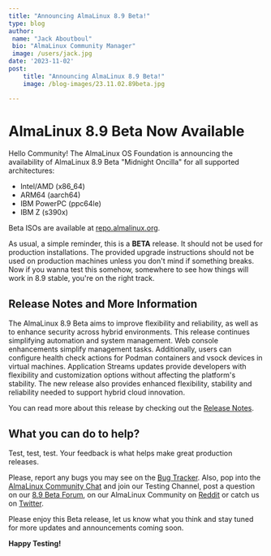```yaml
---
title: "Announcing AlmaLinux 8.9 Beta!"
type: blog
author:
 name: "Jack Aboutboul"
 bio: "AlmaLinux Community Manager"
 image: /users/jack.jpg
date: '2023-11-02'
post:
    title: "Announcing AlmaLinux 8.9 Beta!"
    image: /blog-images/23.11.02.89beta.jpg

---
```


# AlmaLinux 8.9 Beta Now Available 

Hello Community! The AlmaLinux OS Foundation is announcing the availability of AlmaLinux 8.9 Beta "Midnight Oncilla" for all supported architectures:
* Intel/AMD (x86_64)
* ARM64 (aarch64)
* IBM PowerPC (ppc64le)
* IBM Z (s390x)

Beta ISOs are available at [repo.almalinux.org](https://repo.almalinux.org/almalinux/8.9-beta/isos/).

As usual, a simple reminder, this is a **BETA** release. It should not be used for production installations. The provided upgrade instructions should not be used on production machines unless you don't mind if something breaks. Now if you wanna test this somehow, somewhere to see how things will work in 8.9 stable, you're on the right track.



## Release Notes and More Information

The AlmaLinux 8.9 Beta aims to improve flexibility and reliability, as well as to enhance security across hybrid environments. This release continues simplifying automation and system management. Web console enhancements simplify management tasks. Additionally, users can configure health check actions for Podman containers and vsock devices in virtual machines. Application Streams updates provide developers with flexibility and customization options without affecting the platform's stability. The new release also provides enhanced flexibility, stability and reliability needed to support hybrid cloud innovation.

You can read more about this release by checking out the [Release Notes](https://wiki.almalinux.org/release-notes/8.9-beta.html).


## What you can do to help?
Test, test, test. Your feedback is what helps make great production releases. 

Please, report any bugs you may see on the [Bug Tracker](https://bugs.almalinux.org/). Also, pop into the [AlmaLinux Community Chat](https://chat.almalinux.org) and join our Testing Channel, post a question on our [8.9 Beta Forum](https://almalinux.discourse.group/c/devel/8-9-beta/29), on our AlmaLinux Community on [Reddit](https://reddit.com/r/almalinux) or catch us on [Twitter](https://twitter.com/almalinux). 

Please enjoy this Beta release, let us know what you think and stay tuned for more updates and announcements coming soon. 

**Happy Testing!**
